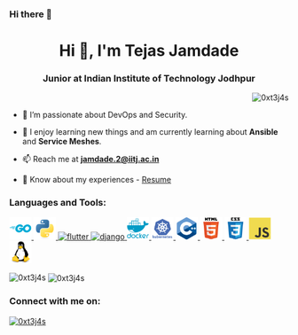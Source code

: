 ### Hi there 👋

<!--
**0xt3j4s/0xt3j4s** is a ✨ _special_ ✨ repository because its `README.md` (this file) appears on your GitHub profile.

Here are some ideas to get you started:


-->
<!-- - 🔭 Junior at @iitjodhpur
- 🔭 Core member at [@devlup-labs](https://github.com/devlup-labs)
- 💬 Ask me about Python, C, C++, Golang, Flutter, Dart, JavaScript
- 📫 How to reach me: jamdade.2@iitj.ac.in
- 📎 Checkout my [resume](https://0xt3j4s.github.io/) -->

<h1 align="center">Hi 👋, I'm Tejas Jamdade</h1>  
<h3 align="center">Junior at Indian Institute of Technology Jodhpur</h3>  
  
<p align="right"> <img src="https://komarev.com/ghpvc/?username=0xt3j4s&label=Profile%20visits&color=0e75b6&style=flat" alt="0xt3j4s" /> </p>  
  
- 🔭 I’m passionate about DevOps and Security.
  
- 🌱 I enjoy learning new things and am currently learning about **Ansible** and **Service Meshes**.  
  
  
- 📫 Reach me at **jamdade.2@iitj.ac.in**  
  
- 📄 Know about my experiences - [Resume](https://0xt3j4s.github.io/)  
  
<h3 align="left">Languages and Tools:</h3>  
<p align="left"> 
  
  <a href="https://go.dev/" target="_blank" rel="noreferrer"> 
 <img src="https://raw.githubusercontent.com/devicons/devicon/master/icons/go/go-original-wordmark.svg" alt="react" width="40" height="40"/> 
 </a>  
  <a href="https://www.python.org" target="_blank" rel="noreferrer"> 
 <img src="https://raw.githubusercontent.com/devicons/devicon/master/icons/python/python-original.svg" alt="python" width="40" height="40"/> 
 </a> 
 <a href="https://flutter.dev" target="_blank" rel="noreferrer"> 
 <img src="https://www.vectorlogo.zone/logos/flutterio/flutterio-icon.svg" alt="flutter" width="40" height="40"/> 
 </a> 
  <a href="https://www.djangoproject.com/" target="_blank" rel="noreferrer"> <img src="https://static.djangoproject.com/img/logos/django-logo-negative.svg" alt="django" width="40" height="40"/>
</a>
  <a href="https://www.docker.com/" target="_blank" rel="noreferrer"> 
 <img src="https://raw.githubusercontent.com/devicons/devicon/master/icons/docker/docker-plain-wordmark.svg" alt="docker" width="40" height="40"/> 
 </a> 
  <a href="https://kubernetes.io/" target="_blank" rel="noreferrer"> 
 <img src="https://raw.githubusercontent.com/devicons/devicon/master/icons/kubernetes/kubernetes-plain-wordmark.svg" alt="flutter" width="40" height="40"/> 
 </a> 
<a href="https://www.w3schools.com/cpp/" target="_blank" rel="noreferrer"> <img src="https://raw.githubusercontent.com/devicons/devicon/master/icons/cplusplus/cplusplus-original.svg" alt="cplusplus" width="40" height="40"/> 
</a>
 <a href="https://www.w3.org/html/" target="_blank" rel="noreferrer"> 
 <img src="https://raw.githubusercontent.com/devicons/devicon/master/icons/html5/html5-original-wordmark.svg" alt="html5" width="40" height="40"/> 
 </a> 
 <a href="https://www.w3schools.com/css/" target="_blank" rel="noreferrer"> <img src="https://raw.githubusercontent.com/devicons/devicon/master/icons/css3/css3-original-wordmark.svg" alt="css3" width="40" height="40"/> 
 </a>
 <a href="https://developer.mozilla.org/en-US/docs/Web/JavaScript" target="_blank" rel="noreferrer"> 
 <img src="https://raw.githubusercontent.com/devicons/devicon/master/icons/javascript/javascript-original.svg" alt="javascript" width="40" height="40"/> 
 </a> 
 
 <a href="https://www.linux.org/" target="_blank" rel="noreferrer"> 
 <img src="https://raw.githubusercontent.com/devicons/devicon/master/icons/linux/linux-original.svg" alt="linux" width="40" height="40"/> 
 </a> 
 </p>
 
<p><img align="left" src="https://github-readme-stats.vercel.app/api/top-langs?username=0xt3j4s&show_icons=true&locale=en&layout=compact&theme=nightowl" alt="0xt3j4s" /></p>  

<p>&nbsp;<img align="center" src="https://github-readme-stats.vercel.app/api?username=0xt3j4s&show_icons=true&locale=en&count_private=true&theme=nightowl" alt="0xt3j4s" /></p>
  
<h3 align="left">Connect with me on:</h3>     
<p align="left">  
  <a href="https://www.linkedin.com/in/0xt3j4s/" target="blank"><img align="center" src="https://raw.githubusercontent.com/rahuldkjain/github-profile-readme-generator/master/src/images/icons/Social/linked-in-alt.svg" alt="0xt3j4s" height="30" width="40" /></a>

<!-- <a href="https://codeforces.com/profile/cyantarantula" target="blank"><img align="center" src="https://raw.githubusercontent.com/rahuldkjain/github-profile-readme-generator/master/src/images/icons/Social/codeforces.svg" alt="cyantarantula" height="30" width="30" /></a>  
<a href="https://www.codechef.com/users/yashbhargava02" target="blank"><img align="center" src="https://i.pinimg.com/originals/c5/d9/fc/c5d9fc1e18bcf039f464c2ab6cfb3eb6.jpg" alt="yashbhargava02" height="30" width="30" style="fill: green;" /></a>   -->
</p>  
